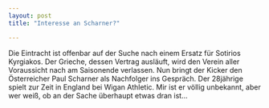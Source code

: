 ```yaml
---
layout: post
title: "Interesse an Scharner?"

---
```


Die Eintracht ist offenbar auf der Suche nach einem Ersatz für Sotirios Kyrgiakos. Der Grieche, dessen Vertrag ausläuft, wird den Verein aller Voraussicht nach am Saisonende verlassen. Nun bringt der Kicker den Österreicher Paul Scharner als Nachfolger ins Gespräch. Der 28jährige spielt zur Zeit in England bei Wigan Athletic. Mir ist er völlig unbekannt, aber wer weiß, ob an der Sache überhaupt etwas dran ist...


